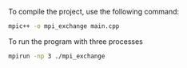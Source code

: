 To compile the project, use the following command:

```bash
mpic++ -o mpi_exchange main.cpp
```

To run the program with three processes

```bash
mpirun -np 3 ./mpi_exchange
```